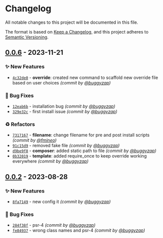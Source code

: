 # Changelog
All notable changes to this project will be documented in this file.

The format is based on [Keep a Changelog](https://keepachangelog.com/en/1.0.0/),
and this project adheres to [Semantic Versioning](https://semver.org/spec/v2.0.0.html).

## [0.0.6] - 2023-11-21
### :sparkles: New Features
- [`4c32de0`](https://github.com/ps-ector/ector_cli/commit/4c32de08f8cbbac812a33d87803dd8ef44fa3b35) - **override**: created new command to scaffold new override file based on user choices *(commit by [@buggyzap](https://github.com/buggyzap))*

### :bug: Bug Fixes
- [`12eab6b`](https://github.com/ps-ector/ector_cli/commit/12eab6bf2f7bc4d7cbebf8b64dbe48c842a96151) - installation bug *(commit by [@buggyzap](https://github.com/buggyzap))*
- [`329e32c`](https://github.com/ps-ector/ector_cli/commit/329e32c0ba95333113971a269b757895112117db) - first install issue *(commit by [@buggyzap](https://github.com/buggyzap))*

### :recycle: Refactors
- [`7317167`](https://github.com/ps-ector/ector_cli/commit/7317167933b57814af65164ca43a83448fd7a0f1) - **filename**: change filename for pre and post install scripts *(commit by [@fmineo](https://github.com/fmineo))*
- [`91c15d9`](https://github.com/ps-ector/ector_cli/commit/91c15d9c096fc43b270ecdf5868ea2c1222a151f) - removed fake file *(commit by [@buggyzap](https://github.com/buggyzap))*
- [`d9be9f8`](https://github.com/ps-ector/ector_cli/commit/d9be9f8235d3407cb43e5fd72415faabf37072ff) - **composer**: added static path to file *(commit by [@buggyzap](https://github.com/buggyzap))*
- [`0b32019`](https://github.com/ps-ector/ector_cli/commit/0b32019d972f55404bf42a1561c94d854339fb09) - **template**: added require_once to keep override working everywhere *(commit by [@buggyzap](https://github.com/buggyzap))*


## [0.0.2] - 2023-08-28
### :sparkles: New Features
- [`8fa7149`](https://github.com/buggyzap/ector_cli/commit/8fa714922a4ce36d6e1162bb4bcf667cd2aafc92) - new config it *(commit by [@buggyzap](https://github.com/buggyzap))*

### :bug: Bug Fixes
- [`284f38f`](https://github.com/buggyzap/ector_cli/commit/284f38f31c1fff6e974d76f8ff52ab1a5a568c89) - psr-4 *(commit by [@buggyzap](https://github.com/buggyzap))*
- [`fe84937`](https://github.com/buggyzap/ector_cli/commit/fe849379e035ebac0f3f8566313d30ca5a9329e9) - wrong class names and psr-4 *(commit by [@buggyzap](https://github.com/buggyzap))*


[0.0.2]: https://github.com/buggyzap/ector_cli/compare/0.0.1...0.0.2
[0.0.6]: https://github.com/ps-ector/ector_cli/compare/0.0.5...0.0.6